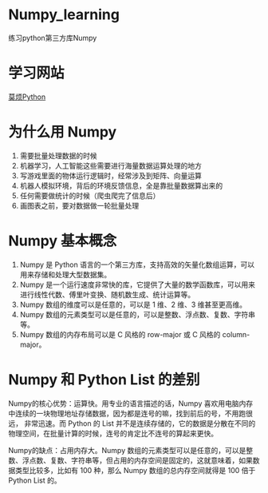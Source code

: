 # Numpy_learning
练习python第三方库Numpy

# 学习网站

[莫烦Python](https://mofanpy.com/tutorials/data-manipulation/numpy/why)

# 为什么用 Numpy

1. 需要批量处理数据的时候
2. 机器学习，人工智能这些需要进行海量数据运算处理的地方
3. 写游戏里面的物体运行逻辑时，经常涉及到矩阵、向量运算
4. 机器人模拟环境，背后的环境反馈信息，全是靠批量数据算出来的
5. 任何需要做统计的时候（爬虫爬完了信息后）
6. 画图表之前，要对数据做一轮批量处理

# Numpy 基本概念

1. Numpy 是 Python 语言的一个第三方库，支持高效的矢量化数组运算，可以用来存储和处理大型数据集。
2. Numpy 是一个运行速度非常快的库，它提供了大量的数学函数库，可以用来进行线性代数、傅里叶变换、随机数生成、统计运算等。
3. Numpy 数组的维度可以是任意的，可以是 1 维、2 维、3 维甚至更高维。
4. Numpy 数组的元素类型可以是任意的，可以是整数、浮点数、复数、字符串等。
5. Numpy 数组的内存布局可以是 C 风格的 row-major 或 C 风格的 column-major。

# Numpy 和 Python List 的差别

Numpy的核心优势：运算快。用专业的语言描述的话，Numpy 喜欢用电脑内存中连续的一块物理地址存储数据，因为都是连号的嘛，找到前后的号，不用跑很远， 非常迅速。而 Python 的 List 并不是连续存储的，它的数据是分散在不同的物理空间，在批量计算的时候，连号的肯定比不连号的算起来更快。

Numpy的缺点：占用内存大。Numpy 数组的元素类型可以是任意的，可以是整数、浮点数、复数、字符串等，但占用的内存空间是固定的，这就意味着，如果数据类型比较多，比如有 100 种，那么 Numpy 数组的总内存空间就得是 100 倍于 Python List 的。
